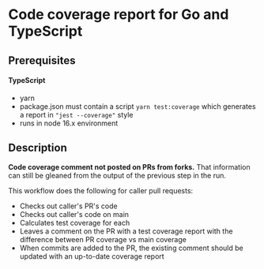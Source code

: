 # Code coverage report for Go and TypeScript

## Prerequisites
#### TypeScript
* yarn
* package.json must contain a script `yarn test:coverage` which generates a report in `"jest --coverage"` style
* runs in node 16.x environment

## Description

**Code coverage comment not posted on PRs from forks.** That information can still be gleaned from the output of the previous step in the run.

This workflow does the following for caller pull requests:

* Checks out caller's PR's code
* Checks out caller's code on main
* Calculates test coverage for each
* Leaves a comment on the PR with a test coverage report with the difference between PR coverage vs main coverage
* When commits are added to the PR, the existing comment should be updated with an up-to-date coverage report
